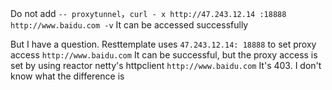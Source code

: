 Do not add ```-- proxytunnel```，```curl - x http://47.243.12.14 :18888 http://www.baidu.com -v``` It can be accessed successfully

But I have a question. Resttemplate uses ```47.243.12.14: 18888``` to set proxy access ```http://www.baidu.com``` It can be successful, but the proxy access is set by using reactor netty's httpclient ```http://www.baidu.com``` It's 403. I don't know what the difference is
